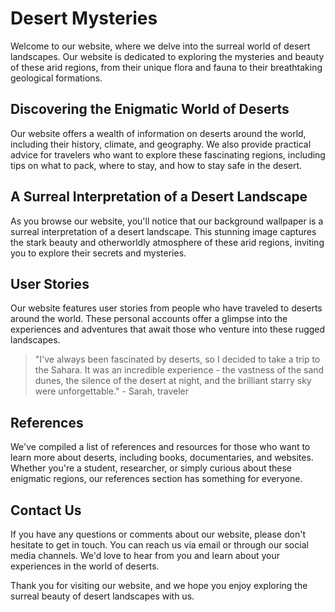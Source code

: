 <!--font:Cinzel-->

# Desert Mysteries

Welcome to our website, where we delve into the surreal world of desert landscapes. Our website is dedicated to exploring the mysteries and beauty of these arid regions, from their unique flora and fauna to their breathtaking geological formations.

## Discovering the Enigmatic World of Deserts

Our website offers a wealth of information on deserts around the world, including their history, climate, and geography. We also provide practical advice for travelers who want to explore these fascinating regions, including tips on what to pack, where to stay, and how to stay safe in the desert.

## A Surreal Interpretation of a Desert Landscape

As you browse our website, you'll notice that our background wallpaper is a surreal interpretation of a desert landscape. This stunning image captures the stark beauty and otherworldly atmosphere of these arid regions, inviting you to explore their secrets and mysteries.

## User Stories

Our website features user stories from people who have traveled to deserts around the world. These personal accounts offer a glimpse into the experiences and adventures that await those who venture into these rugged landscapes.

> "I've always been fascinated by deserts, so I decided to take a trip to the Sahara. It was an incredible experience - the vastness of the sand dunes, the silence of the desert at night, and the brilliant starry sky were unforgettable." - Sarah, traveler

## References

We've compiled a list of references and resources for those who want to learn more about deserts, including books, documentaries, and websites. Whether you're a student, researcher, or simply curious about these enigmatic regions, our references section has something for everyone.

## Contact Us

If you have any questions or comments about our website, please don't hesitate to get in touch. You can reach us via email or through our social media channels. We'd love to hear from you and learn about your experiences in the world of deserts.

Thank you for visiting our website, and we hope you enjoy exploring the surreal beauty of desert landscapes with us.

<!--

Write me content for website with wallpaper which alt text is:

"A surreal interpretation of a desert landscape"

The name/title of the page should not be 1:1 copy of the alt text but rather a real content of the website which is using this wallpaper.

- Use markdown format 
- Start with heading
- Heading should be short and concise
- The content should look like a real website 
- The website should not be about the wallpaper, wallpaper is just a related background
- Heading should be contain work "wallpaper" or "background"
- Include real sections like references, contact, user stories, etc. use things relevant to the page purpose.
- Feel free to use structure like headings, bullets, numbering, blockquotes, paragraphs, horizontal lines, etc.
- You can use formatting like bold or _italic_
- You can include UTF-8 emojis
- Links should be only #hash anchors (and you can refer to the document itself)
- Do not include images


---


# The Surreal Desert: Exploring the Mysteries of the Arid Landscape

Welcome to our website, where we delve into the surreal world of desert landscapes. Our website is dedicated to exploring the mysteries and beauty of these arid regions, from their unique flora and fauna to their breathtaking geological formations.

## Discovering the Enigmatic World of Deserts

Our website offers a wealth of information on deserts around the world, including their history, climate, and geography. We also provide practical advice for travelers who want to explore these fascinating regions, including tips on what to pack, where to stay, and how to stay safe in the desert.

## A Surreal Interpretation of a Desert Landscape

As you browse our website, you'll notice that our background wallpaper is a surreal interpretation of a desert landscape. This stunning image captures the stark beauty and otherworldly atmosphere of these arid regions, inviting you to explore their secrets and mysteries.

## User Stories

Our website features user stories from people who have traveled to deserts around the world. These personal accounts offer a glimpse into the experiences and adventures that await those who venture into these rugged landscapes.

> "I've always been fascinated by deserts, so I decided to take a trip to the Sahara. It was an incredible experience - the vastness of the sand dunes, the silence of the desert at night, and the brilliant starry sky were unforgettable." - Sarah, traveler

## References

We've compiled a list of references and resources for those who want to learn more about deserts, including books, documentaries, and websites. Whether you're a student, researcher, or simply curious about these enigmatic regions, our references section has something for everyone.

## Contact Us

If you have any questions or comments about our website, please don't hesitate to get in touch. You can reach us via email or through our social media channels. We'd love to hear from you and learn about your experiences in the world of deserts.

Thank you for visiting our website, and we hope you enjoy exploring the surreal beauty of desert landscapes with us.

-->
